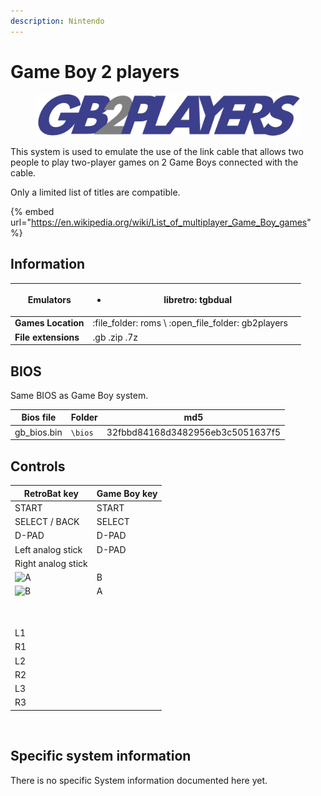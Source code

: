 ```yaml
---
description: Nintendo
---
```


# Game Boy 2 players

<figure><img src="https://raw.githubusercontent.com/fabricecaruso/es-theme-carbon/52ff37c9e265587d006945a2ba695b5a962b3a3d/art/logos/gb2players.svg" alt=""><figcaption></figcaption></figure>

This system is used to emulate the use of the link cable that allows two people to play two-player games on 2 Game Boys connected with the cable.

Only a limited list of titles are compatible.

{% embed url="https://en.wikipedia.org/wiki/List_of_multiplayer_Game_Boy_games" %}

## Information

| **Emulators**       | <ul><li>libretro: tgbdual</li></ul>                   |   |
| ------------------- | ----------------------------------------------------- | - |
| **Games Location**  | :file\_folder: roms \ :open\_file\_folder: gb2players |   |
| **File extensions** | .gb .zip .7z                                          |   |

## BIOS

Same BIOS as Game Boy system.

| Bios file    | Folder  | md5                              |
| ------------ | ------- | -------------------------------- |
| gb\_bios.bin | `\bios` | 32fbbd84168d3482956eb3c5051637f5 |

## Controls

| RetroBat key                                                                              | Game Boy key |
| ----------------------------------------------------------------------------------------- | ------------ |
| START                                                                                     | START        |
| SELECT / BACK                                                                             | SELECT       |
| D-PAD                                                                                     | D-PAD        |
| Left analog stick                                                                         | D-PAD        |
| Right analog stick                                                                        |              |
| ![A](<../../../../.gitbook/assets/image (1) (2) (1).png>)                                 | B            |
| ![B](<../../../../.gitbook/assets/image (4) (1).png>)                                     | A            |
| <img src="../../../../.gitbook/assets/image (3) (1) (2).png" alt="" data-size="original"> |              |
| <img src="../../../../.gitbook/assets/image (2) (1) (1).png" alt="" data-size="line">     |              |
| L1                                                                                        |              |
| R1                                                                                        |              |
| L2                                                                                        |              |
| R2                                                                                        |              |
| L3                                                                                        |              |
| R3                                                                                        |              |

<figure><img src="https://i.imgur.com/yDQp2P6.png" alt=""><figcaption></figcaption></figure>

## Specific system information

There is no specific System information documented here yet.
